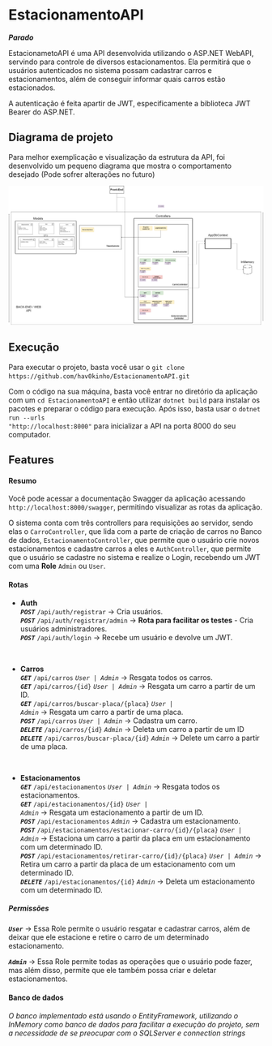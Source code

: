 # EstacionamentoAPI

**_Parado_**

<p>EstacionametoAPI é uma API desenvolvida utilizando o ASP.NET WebAPI, servindo para controle de diversos estacionamentos. Ela permitirá que o usuários autenticados no sistema possam cadastrar carros e estacionamentos, além de conseguir informar quais carros estão estacionados.</p>

A autenticação é feita apartir de JWT, especificamente a biblioteca JWT Bearer do ASP.NET.

## Diagrama de projeto

<p>Para melhor exemplicação e visualização da estrutura da API, foi desenvolvido um pequeno diagrama que mostra o comportamento desejado (Pode sofrer alterações no futuro)</p>

![Diagrama da estrutura da API](./diagrama-estacionamento.png)

## Execução

<p>
Para executar o projeto, basta você usar o <code>git clone https://github.com/hav0kinho/EstacionamentoAPI.git</code>

Com o código na sua máquina, basta você entrar no diretório da aplicação com um <code>cd EstacionamentoAPI</code> e então utilizar <code>dotnet build</code> para instalar os pacotes e preparar o código para execução. Após isso, basta usar o <code>dotnet run --urls "http://localhost:8000"</code> para inicializar a API na porta 8000 do seu computador.

</p>

## Features

#### Resumo

<p>
    Você pode acessar a documentação Swagger da aplicação acessando <code>http://localhost:8000/swagger</code>, permitindo visualizar as rotas da aplicação.
</p>

O sistema conta com três controllers para requisições ao servidor, sendo elas o <code>CarroController</code>, que lida com a parte de criação de carros no Banco de dados, <code>EstacionamentoController</code>, que permite que o usuário crie novos estacionamentos e cadastre carros a eles e <code>AuthController</code>, que permite que o usuário se cadastre no sistema e realize o Login, recebendo um JWT com uma <strong>Role</strong> <code>Admin</code> ou <code>User</code>.

#### Rotas

- **Auth**<br/>
  <code>**_POST_**</code> <code>/api/auth/registrar</code> -> Cria usuários.<br/>
  <code>**_POST_**</code> <code>/api/auth/registrar/admin</code> -> **Rota para facilitar os testes** - Cria usuários administradores.<br/>
  <code>**_POST_**</code> <code>/api/auth/login</code> -> Recebe um usuário e devolve um JWT.<br/>

<br>

- **Carros**<br/>
  <code>**_GET_**</code> <code>/api/carros</code> <code>_User | Admin_</code> -> Resgata todos os carros.<br/>
  <code>**_GET_**</code> <code>/api/carros/{id}</code> <code>_User | Admin_</code> -> Resgata um carro a partir de um ID.<br/>
  <code>**_GET_**</code> <code>/api/carros/buscar-placa/{placa}</code> <code>_User | Admin_</code> -> Resgata um carro a partir de uma placa.<br/>
  <code>**_POST_**</code> <code>/api/carros</code> <code>_User | Admin_</code> -> Cadastra um carro.<br/>
  <code>**_DELETE_**</code> <code>/api/carros/{id}</code> <code>_Admin_</code> -> Deleta um carro a partir de um ID<br/>
  <code>**_DELETE_**</code> <code>/api/carros/buscar-placa/{id}</code> <code>_Admin_</code> -> Delete um carro a partir de uma placa.<br/>

<br>

- **Estacionamentos**<br/>
  <code>**_GET_**</code> <code>/api/estacionamentos</code> <code>_User | Admin_</code> -> Resgata todos os estacionamentos.<br/>
  <code>**_GET_**</code> <code>/api/estacionamentos/{id}</code> <code>_User | Admin_</code> -> Resgata um estacionamento a partir de um ID.<br/>
  <code>**_POST_**</code> <code>/api/estacionamentos</code> <code>_Admin_</code> -> Cadastra um estacionamento.<br/>
  <code>**_POST_**</code> <code>/api/estacionamentos/estacionar-carro/{id}/{placa}</code> <code>_User | Admin_</code> -> Estaciona um carro a partir da placa em um estacionamento com um determinado ID.<br/>
  <code>**_POST_**</code> <code>/api/estacionamentos/retirar-carro/{id}/{placa}</code> <code>_User | Admin_</code> -> Retira um carro a partir da placa de um estacionamento com um determinado ID.<br/>
  <code>**_DELETE_**</code> <code>/api/estacionamentos/{id}</code> <code>_Admin_</code> -> Deleta um estacionamento com um determinado ID.<br/>

##### Permissões

<code>**_User_**</code> -> Essa Role permite o usuário resgatar e cadastrar carros, além de deixar que ele estacione e retire o carro de um determinado estacionamento.<br/>

<code>**_Admin_**</code> -> Essa Role permite todas as operações que o usuário pode fazer, mas além disso, permite que ele também possa criar e deletar estacionamentos.<br/>

#### Banco de dados

_O banco implementado está usando o EntityFramework, utilizando o InMemory como banco de dados para facilitar a execução do projeto, sem a necessidade de se preocupar com o SQLServer e connection strings_
